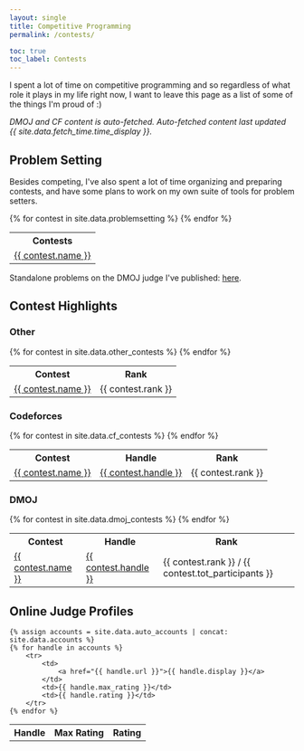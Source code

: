 ```yaml
---
layout: single
title: Competitive Programming
permalink: /contests/

toc: true
toc_label: Contests
---
```


I spent a lot of time on competitive programming and so regardless of what role it plays in my life right now, I want to
leave this page as a list of some of the things I'm proud of :)

_DMOJ and CF content is auto-fetched.  Auto-fetched content last updated {{ site.data.fetch_time.time_display }}._

## Problem Setting

Besides competing, I've also spent a lot of time organizing and preparing contests, and have some
plans to work on my own suite of tools for problem setters.

<table>
    <tr>
        <th>Contests</th>
    </tr>
    {% for contest in site.data.problemsetting %}
        <tr>
            <td>
                <a href="{{ contest.url }}">{{ contest.name }}</a>
            </td>
        </tr>
    {% endfor %}
</table>

Standalone problems on the DMOJ judge I've published: [here](https://dmoj.ca/user/Plasmatic/solved).

## Contest Highlights

### Other

<table>
    <tr>
        <th>Contest</th>
        <th>Rank</th>
    </tr>
    {% for contest in site.data.other_contests %}
        <tr>
            <td>
                <a href="{{ contest.url }}">{{ contest.name }}</a>
            </td>
            <td>{{ contest.rank }}</td>
        </tr>
    {% endfor %}
</table>

### Codeforces

<table>
    <tr>
        <th>Contest</th>
        <th>Handle</th>
        <th>Rank</th>
    </tr>
    {% for contest in site.data.cf_contests %}
        <tr>
            <td>
                <a href="https://codeforces.com/contest/{{ contest.key }}">{{ contest.name }}</a>
            </td>
            <td>
                <a href="https://codeforces.com/profile/{{ contest.handle }}">{{ contest.handle }}</a>
            </td>
            <td>{{ contest.rank }}</td>
        </tr>
    {% endfor %}
</table>

### DMOJ

<table>
    <tr>
        <th>Contest</th>
        <th>Handle</th>
        <th>Rank</th>
    </tr>
    {% for contest in site.data.dmoj_contests %}
        <tr>
            <td>
                <a href="https://dmoj.ca/contest/{{ contest.key }}">{{ contest.name }}</a>
            </td>
            <td>
                <a href="https://dmoj.ca/user/{{ contest.handle }}">{{ contest.handle }}</a>
            </td>
            <td>{{ contest.rank }} / {{ contest.tot_participants }}</td>
        </tr>
    {% endfor %}
</table>

## Online Judge Profiles

<table>
    <tr>
        <th>Handle</th>
        <th>Max Rating</th>
        <th>Rating</th>
    </tr>

    {% assign accounts = site.data.auto_accounts | concat: site.data.accounts %}
    {% for handle in accounts %}
        <tr>
            <td>
                <a href="{{ handle.url }}">{{ handle.display }}</a>
            </td>
            <td>{{ handle.max_rating }}</td>
            <td>{{ handle.rating }}</td>
        </tr>
    {% endfor %}
</table>
